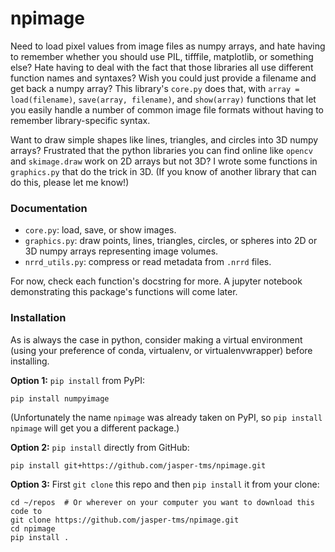 # npimage
Need to load pixel values from image files as numpy arrays, and hate having to remember whether you should use PIL, tifffile, matplotlib, or something else? Hate having to deal with the fact that those libraries all use different function names and syntaxes? Wish you could just provide a filename and get back a numpy array? This library's `core.py` does that, with `array = load(filename)`, `save(array, filename)`, and `show(array)` functions that let you easily handle a number of common image file formats without having to remember library-specific syntax.

Want to draw simple shapes like lines, triangles, and circles into 3D numpy arrays? Frustrated that the python libraries you can find online like `opencv` and `skimage.draw` work on 2D arrays but not 3D? I wrote some functions in `graphics.py` that do the trick in 3D. (If you know of another library that can do this, please let me know!)


### Documentation
- `core.py`: load, save, or show images.
- `graphics.py`: draw points, lines, triangles, circles, or spheres into 2D or 3D numpy arrays representing image volumes.
- `nrrd_utils.py`: compress or read metadata from `.nrrd` files.

For now, check each function's docstring for more. A jupyter notebook demonstrating this package's functions will come later.


### Installation

As is always the case in python, consider making a virtual environment (using your preference of conda, virtualenv, or virtualenvwrapper) before installing.

**Option 1:** `pip install` from PyPI:

    pip install numpyimage

(Unfortunately the name `npimage` was already taken on PyPI, so `pip install npimage` will get you a different package.)

**Option 2:** `pip install` directly from GitHub:
    
    pip install git+https://github.com/jasper-tms/npimage.git

**Option 3:** First `git clone` this repo and then `pip install` it from your clone:

    cd ~/repos  # Or wherever on your computer you want to download this code to
    git clone https://github.com/jasper-tms/npimage.git
    cd npimage
    pip install .
